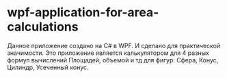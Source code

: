 # wpf-application-for-area-calculations

Данное приложение создано на C# в WPF. И сделано для практической значимости. Это приложение является калькулятором для 4 разных формул вычислений Площадей, объемой и тд для фигур: Сфера, Конус, Цилиндр, Усеченный конус.
